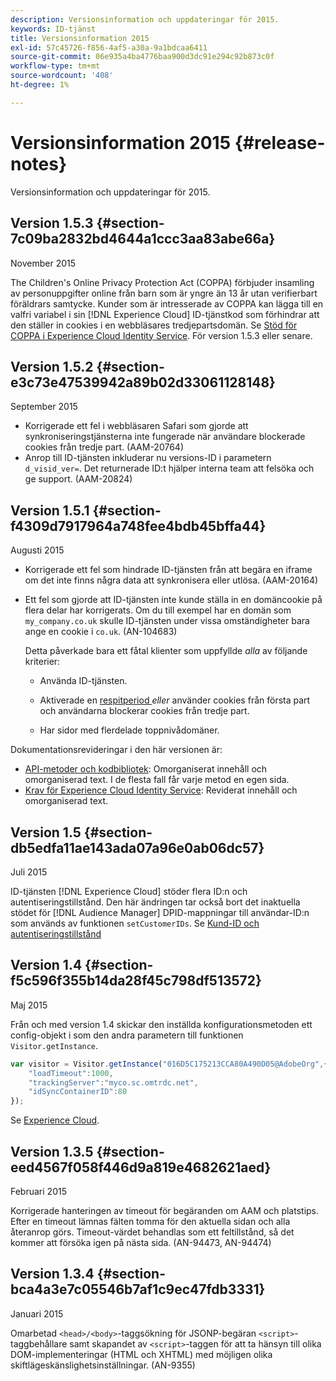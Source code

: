 ```yaml
---
description: Versionsinformation och uppdateringar för 2015.
keywords: ID-tjänst
title: Versionsinformation 2015
exl-id: 57c45726-f856-4af5-a30a-9a1bdcaa6411
source-git-commit: 06e935a4ba4776baa900d3dc91e294c92b873c0f
workflow-type: tm+mt
source-wordcount: '408'
ht-degree: 1%

---
```


# Versionsinformation 2015 {#release-notes}

Versionsinformation och uppdateringar för 2015.

## Version 1.5.3 {#section-7c09ba2832bd4644a1ccc3aa83abe66a}

November 2015

The Children&#39;s Online Privacy Protection Act (COPPA) förbjuder insamling av personuppgifter online från barn som är yngre än 13 år utan verifierbart föräldrars samtycke. Kunder som är intresserade av COPPA kan lägga till en valfri variabel i sin [!DNL Experience Cloud] ID-tjänstkod som förhindrar att den ställer in cookies i en webbläsares tredjepartsdomän. Se [Stöd för COPPA i Experience Cloud Identity Service](../reference/coppa.md#concept-d7ddf81bebd74f129661fcec1ca19413). För version 1.5.3 eller senare.

## Version 1.5.2 {#section-e3c73e47539942a89b02d33061128148}

September 2015

* Korrigerade ett fel i webbläsaren Safari som gjorde att synkroniseringstjänsterna inte fungerade när användare blockerade cookies från tredje part. (AAM-20764)
* Anrop till ID-tjänsten inkluderar nu versions-ID i parametern `d_visid_ver=`. Det returnerade ID:t hjälper interna team att felsöka och ge support. (AAM-20824)

## Version 1.5.1 {#section-f4309d7917964a748fee4bdb45bffa44}

Augusti 2015

* Korrigerade ett fel som hindrade ID-tjänsten från att begära en iframe om det inte finns några data att synkronisera eller utlösa. (AAM-20164)
* Ett fel som gjorde att ID-tjänsten inte kunde ställa in en domäncookie på flera delar har korrigerats. Om du till exempel har en domän som `my_company.co.uk` skulle ID-tjänsten under vissa omständigheter bara ange en cookie i `co.uk`. (AN-104683)

   Detta påverkade bara ett fåtal klienter som uppfyllde *alla* av följande kriterier:

   * Använda ID-tjänsten.
   * Aktiverade en [respitperiod ](../reference/analytics-reference/grace-period.md)*eller* använder cookies från första part och användarna blockerar cookies från tredje part.

   * Har sidor med flerdelade toppnivådomäner.

Dokumentationsrevideringar i den här versionen är:

* [API-metoder och kodbibliotek](../library/library.md#concept-ff27497375644a898d47984aefb21c97): Omorganiserat innehåll och omorganiserad text. I de flesta fall får varje metod en egen sida.
* [Krav för Experience Cloud Identity Service](../reference/requirements.md): Reviderat innehåll och omorganiserad text.

## Version 1.5 {#section-db5edfa11ae143ada07a96e0ab06dc57}

Juli 2015

ID-tjänsten [!DNL Experience Cloud] stöder flera ID:n och autentiseringstillstånd. Den här ändringen tar också bort det inaktuella stödet för [!DNL Audience Manager] DPID-mappningar till användar-ID:n som används av funktionen `setCustomerIDs`. Se [Kund-ID och autentiseringstillstånd](../reference/authenticated-state.md)

## Version 1.4 {#section-f5c596f355b14da28f45c798df513572}

Maj 2015

Från och med version 1.4 skickar den inställda konfigurationsmetoden ett config-objekt i som den andra parametern till funktionen `Visitor.getInstance`.

```js
var visitor = Visitor.getInstance("016D5C175213CCA80A490D05@AdobeOrg",{ 
    "loadTimeout":1000, 
    "trackingServer":"myco.sc.omtrdc.net", 
    "idSyncContainerID":80 
});
```

Se [Experience Cloud](../implementation-guides/setup-analytics.md#concept-9ebbea85cb844a15b557be572cd142fd).

## Version 1.3.5 {#section-eed4567f058f446d9a819e4682621aed}

Februari 2015

Korrigerade hanteringen av timeout för begäranden om AAM och platstips. Efter en timeout lämnas fälten tomma för den aktuella sidan och alla återanrop görs. Timeout-värdet behandlas som ett feltillstånd, så det kommer att försöka igen på nästa sida. (AN-94473, AN-94474)

## Version 1.3.4 {#section-bca4a3e7c05546b7af1c9ec47fdb3331}

Januari 2015

Omarbetad `<head>/<body>`-taggsökning för JSONP-begäran `<script>`-taggbehållare samt skapandet av `<script>`-taggen för att ta hänsyn till olika DOM-implementeringar (HTML och XHTML) med möjligen olika skiftlägeskänslighetsinställningar. (AN-9355)
